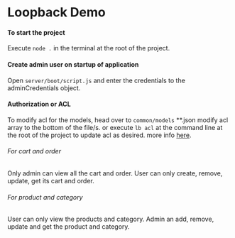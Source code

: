 # Loopback Demo

#### To start the project
Execute `node .` in the terminal at the root of the project.

#### Create admin user on startup of application
Open `server/boot/script.js` and enter the credentials to the adminCredentials object.

#### Authorization or ACL
To modify acl for the models, head over to `common/models` **.json modify acl array to the bottom of the file/s.
or execute `lb acl` at the command line at the root of the project to update acl as desired. more info [here](https://loopback.io/doc/en/lb3/Controlling-data-access.html).

###### For cart and order
Only admin can view all the cart and order.
User can only create, remove, update, get its cart and order.

###### For product and category
User can only view the products and category.
Admin an add, remove, update and get the product and category.